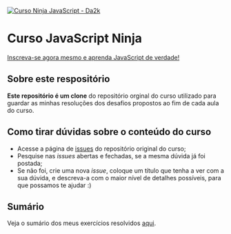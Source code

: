 [![Curso Ninja JavaScript - Da2k](https://cloud.githubusercontent.com/assets/487669/6239059/58b94ab0-b6e7-11e4-8e5d-a5f2740870fd.png)](https://www.udemy.com/curso-javascript-ninja/)

# Curso JavaScript Ninja

[Inscreva-se agora mesmo e aprenda JavaScript de verdade!](https://www.udemy.com/curso-javascript-ninja/)

## Sobre este respositório

**Este repositório é um clone** do repositório orginal do curso utilizado para guardar as minhas resoluções dos desafios propostos ao fim de cada aula do curso.

## Como tirar dúvidas sobre o conteúdo do curso

- Acesse a página de [issues](https://github.com/da2k/curso-javascript-ninja/issues) do repositório original do curso;
- Pesquise nas _issues_ abertas e fechadas, se a mesma dúvida já foi postada;
- Se não foi, crie uma nova _issue_, coloque um título que tenha a ver com a sua dúvida, e descreva-a com o maior nível de detalhes possíveis, para que possamos te ajudar :)

## Sumário

Veja o sumário dos meus exercícios resolvidos [aqui](summary.md).